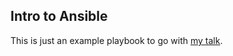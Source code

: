 Intro to Ansible
---

This is just an example playbook to go with [my talk](http://slides.com/aaronfay/ansible?token=4ZjgGFaxsGoW3b98Y9GYyXzcgKkr).
